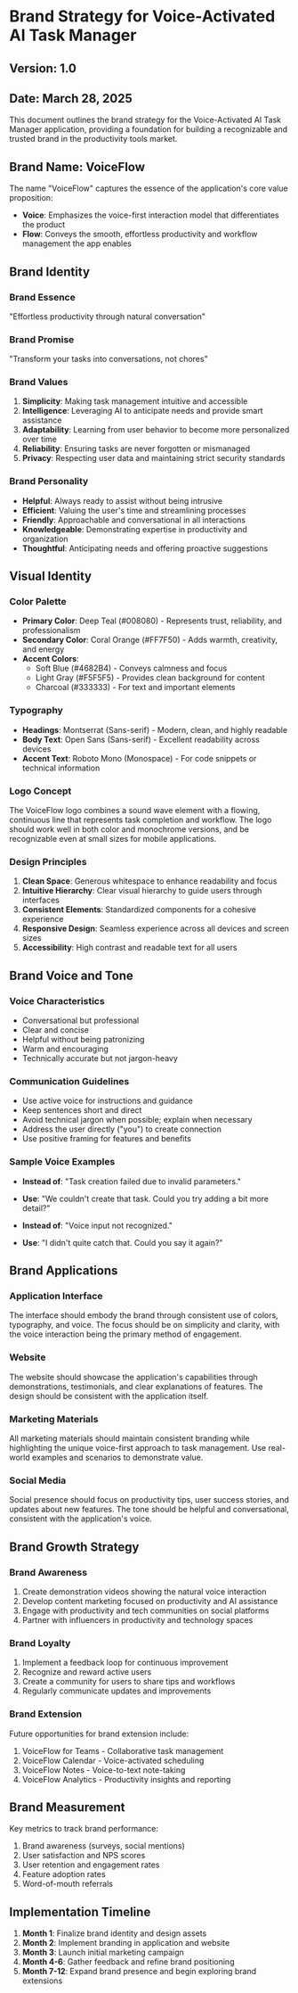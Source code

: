# Brand Strategy for Voice-Activated AI Task Manager
## Version: 1.0
## Date: March 28, 2025

This document outlines the brand strategy for the Voice-Activated AI Task Manager application, providing a foundation for building a recognizable and trusted brand in the productivity tools market.

## Brand Name: VoiceFlow

The name "VoiceFlow" captures the essence of the application's core value proposition:
- **Voice**: Emphasizes the voice-first interaction model that differentiates the product
- **Flow**: Conveys the smooth, effortless productivity and workflow management the app enables

## Brand Identity

### Brand Essence
"Effortless productivity through natural conversation"

### Brand Promise
"Transform your tasks into conversations, not chores"

### Brand Values
1. **Simplicity**: Making task management intuitive and accessible
2. **Intelligence**: Leveraging AI to anticipate needs and provide smart assistance
3. **Adaptability**: Learning from user behavior to become more personalized over time
4. **Reliability**: Ensuring tasks are never forgotten or mismanaged
5. **Privacy**: Respecting user data and maintaining strict security standards

### Brand Personality
- **Helpful**: Always ready to assist without being intrusive
- **Efficient**: Valuing the user's time and streamlining processes
- **Friendly**: Approachable and conversational in all interactions
- **Knowledgeable**: Demonstrating expertise in productivity and organization
- **Thoughtful**: Anticipating needs and offering proactive suggestions

## Visual Identity

### Color Palette
- **Primary Color**: Deep Teal (#008080) - Represents trust, reliability, and professionalism
- **Secondary Color**: Coral Orange (#FF7F50) - Adds warmth, creativity, and energy
- **Accent Colors**:
  - Soft Blue (#4682B4) - Conveys calmness and focus
  - Light Gray (#F5F5F5) - Provides clean background for content
  - Charcoal (#333333) - For text and important elements

### Typography
- **Headings**: Montserrat (Sans-serif) - Modern, clean, and highly readable
- **Body Text**: Open Sans (Sans-serif) - Excellent readability across devices
- **Accent Text**: Roboto Mono (Monospace) - For code snippets or technical information

### Logo Concept
The VoiceFlow logo combines a sound wave element with a flowing, continuous line that represents task completion and workflow. The logo should work well in both color and monochrome versions, and be recognizable even at small sizes for mobile applications.

### Design Principles
1. **Clean Space**: Generous whitespace to enhance readability and focus
2. **Intuitive Hierarchy**: Clear visual hierarchy to guide users through interfaces
3. **Consistent Elements**: Standardized components for a cohesive experience
4. **Responsive Design**: Seamless experience across all devices and screen sizes
5. **Accessibility**: High contrast and readable text for all users

## Brand Voice and Tone

### Voice Characteristics
- Conversational but professional
- Clear and concise
- Helpful without being patronizing
- Warm and encouraging
- Technically accurate but not jargon-heavy

### Communication Guidelines
- Use active voice for instructions and guidance
- Keep sentences short and direct
- Avoid technical jargon when possible; explain when necessary
- Address the user directly ("you") to create connection
- Use positive framing for features and benefits

### Sample Voice Examples
- **Instead of**: "Task creation failed due to invalid parameters."
- **Use**: "We couldn't create that task. Could you try adding a bit more detail?"

- **Instead of**: "Voice input not recognized."
- **Use**: "I didn't quite catch that. Could you say it again?"

## Brand Applications

### Application Interface
The interface should embody the brand through consistent use of colors, typography, and voice. The focus should be on simplicity and clarity, with the voice interaction being the primary method of engagement.

### Website
The website should showcase the application's capabilities through demonstrations, testimonials, and clear explanations of features. The design should be consistent with the application itself.

### Marketing Materials
All marketing materials should maintain consistent branding while highlighting the unique voice-first approach to task management. Use real-world examples and scenarios to demonstrate value.

### Social Media
Social presence should focus on productivity tips, user success stories, and updates about new features. The tone should be helpful and conversational, consistent with the application's voice.

## Brand Growth Strategy

### Brand Awareness
1. Create demonstration videos showing the natural voice interaction
2. Develop content marketing focused on productivity and AI assistance
3. Engage with productivity and tech communities on social platforms
4. Partner with influencers in productivity and technology spaces

### Brand Loyalty
1. Implement a feedback loop for continuous improvement
2. Recognize and reward active users
3. Create a community for users to share tips and workflows
4. Regularly communicate updates and improvements

### Brand Extension
Future opportunities for brand extension include:
1. VoiceFlow for Teams - Collaborative task management
2. VoiceFlow Calendar - Voice-activated scheduling
3. VoiceFlow Notes - Voice-to-text note-taking
4. VoiceFlow Analytics - Productivity insights and reporting

## Brand Measurement

Key metrics to track brand performance:
1. Brand awareness (surveys, social mentions)
2. User satisfaction and NPS scores
3. User retention and engagement rates
4. Feature adoption rates
5. Word-of-mouth referrals

## Implementation Timeline

1. **Month 1**: Finalize brand identity and design assets
2. **Month 2**: Implement branding in application and website
3. **Month 3**: Launch initial marketing campaign
4. **Month 4-6**: Gather feedback and refine brand positioning
5. **Month 7-12**: Expand brand presence and begin exploring brand extensions
